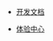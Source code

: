
- [开发文档](?id=阅读对象)

- [体验中心](http://#)

<div style="display:none">
- 切换语言
  - [中文](/)
  - [English](/en-us/)
</div>



